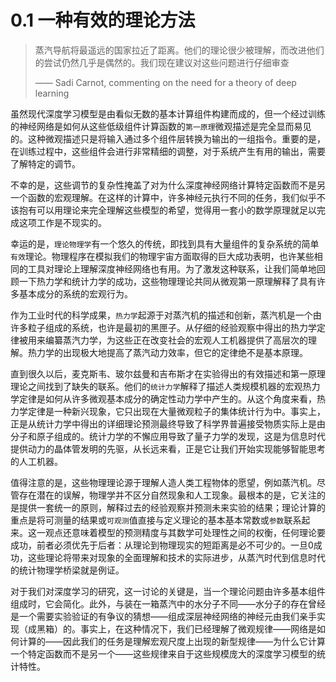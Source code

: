 # 0.1 一种有效的理论方法
> 蒸汽导航将最遥远的国家拉近了距离。他们的理论很少被理解，而改进他们的尝试仍然几乎是偶然的。我们现在建议对这些问题进行仔细审查
>
> —— Sadi Carnot, commenting on the need for a theory of deep learning

虽然现代深度学习模型是由看似无数的基本计算组件构建而成的，但一个经过训练的神经网络是如何从这些低级组件计算函数的`第一原理`微观描述是完全显而易见的。这种微观描述只是将输入通过多个组件层转换为输出的一组指令。重要的是，在训练过程中，这些组件会进行非常精细的调整，对于系统产生有用的输出，需要了解特定的调节。

不幸的是，这些调节的复杂性掩盖了对为什么深度神经网络计算特定函数而不是另一个函数的宏观理解。在这样的计算中，许多神经元执行不同的任务，我们似乎不该抱有可以用理论来完全理解这些模型的希望，觉得用一套小的数学原理就足以完成这项工作是不现实的。

幸运的是，`理论物理学`有一个悠久的传统，即找到具有大量组件的复杂系统的简单`有效`理论。物理程序在模拟我们的物理宇宙方面取得的巨大成功表明，也许某些相同的工具对理论上理解深度神经网络也有用。为了激发这种联系，让我们简单地回顾一下热力学和统计力学的成功，这些物理理论共同从微观第一原理解释了具有许多基本成分的系统的宏观行为。

作为工业时代的科学成果，`热力学`起源于对蒸汽机的描述和创新，蒸汽机是一个由许多粒子组成的系统，也许是最初的黑匣子。从仔细的经验观察中得出的热力学定律被用来编纂蒸汽力学，为这些正在改变社会的宏观人工机器提供了高层次的理解。热力学的出现极大地提高了蒸汽动力效率，但它的定律绝不是基本原理。

直到很久以后，麦克斯韦、玻尔兹曼和吉布斯才在实验得出的有效描述和第一原理理论之间找到了缺失的联系。他们的`统计力学`解释了描述人类规模机器的宏观热力学定律是如何从许多微观基本成分的确定性动力学中产生的。从这个角度来看，热力学定律是一种新兴现象，它只出现在大量微观粒子的集体统计行为中。事实上，正是从统计力学中得出的详细理论预测最终导致了科学界普遍接受物质实际上是由分子和原子组成的。统计力学的不懈应用导致了量子力学的发现，这是为信息时代提供动力的晶体管发明的先驱，从长远来看，正是它让我们开始实现能够智能思考的人工机器。

值得注意的是，这些物理理论源于理解人造人类工程物体的愿望，例如蒸汽机。尽管存在潜在的误解，物理学并不区分自然现象和人工现象。最根本的是，它关注的是提供一套统一的原则，解释过去的经验观察并预测未来实验的结果；理论计算的重点是将可测量的结果或`可观测`值直接与定义理论的基本基本常数或`参数`联系起来。这一观点还意味着模型的预测精度与其数学可处理性之间的权衡，任何理论要成功，前者必须优先于后者：从理论到物理现实的短距离是必不可少的。一旦0成功，这些理论将带来对现象的全面理解和技术的实际进步，从蒸汽时代到信息时代的统计物理学桥梁就是例证。

对于我们对深度学习的研究，这一讨论的关键是，当一个理论问题由许多基本组件组成时，它会简化。此外，与装在一箱蒸汽中的水分子不同——水分子的存在曾经是一个需要实验验证的有争议的猜想——组成深层神经网络的神经元由我们亲手实现（成黑箱）的。事实上，在这种情况下，我们已经理解了微观规律——网络是如何计算的——因此我们的任务是理解宏观尺度上出现的新型规律——为什么它计算一个特定函数而不是另一个——这些规律来自于这些规模庞大的深度学习模型的统计特性。

